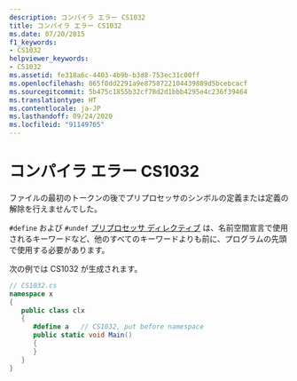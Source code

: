 ```yaml
---
description: コンパイラ エラー CS1032
title: コンパイラ エラー CS1032
ms.date: 07/20/2015
f1_keywords:
- CS1032
helpviewer_keywords:
- CS1032
ms.assetid: fe318a6c-4403-4b9b-b3d8-753ec31c00ff
ms.openlocfilehash: 865f0dd2291a9e8758722104439889d5bcebcacf
ms.sourcegitcommit: 5b475c1855b32cf78d2d1bbb4295e4c236f39464
ms.translationtype: HT
ms.contentlocale: ja-JP
ms.lasthandoff: 09/24/2020
ms.locfileid: "91149765"
---
```

# <a name="compiler-error-cs1032"></a>コンパイラ エラー CS1032

ファイルの最初のトークンの後でプリプロセッサのシンボルの定義または定義の解除を行えませんでした。  
  
 `#define` および `#undef` [プリプロセッサ ディレクティブ](../language-reference/preprocessor-directives/index.md) は、名前空間宣言で使用されるキーワードなど、他のすべてのキーワードよりも前に、プログラムの先頭で使用する必要があります。  
  
 次の例では CS1032 が生成されます。  
  
```csharp  
// CS1032.cs  
namespace x  
{  
   public class clx  
   {  
      #define a   // CS1032, put before namespace  
      public static void Main()  
      {  
      }  
   }  
}  
```
